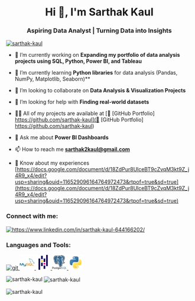 <h1 align="center">Hi 👋, I'm Sarthak Kaul</h1>
<h3 align="center">Aspiring Data Analyst | Turning Data into Insights</h3>

<p align="left"> <a href="https://github.com/ryo-ma/github-profile-trophy"><img src="https://github-profile-trophy.vercel.app/?username=sarthak-kaul" alt="sarthak-kaul" /></a> </p>

- 🔭 I’m currently working on **Expanding my portfolio of data analysis projects using SQL, Python, Power BI, and Tableau**

- 🌱 I’m currently learning **Python libraries** for data analysis (Pandas, NumPy, Matplotlib, Seaborn)**

- 👯 I’m looking to collaborate on **Data Analysis & Visualization Projects**

- 🤝 I’m looking for help with **Finding real-world datasets**

- 👨‍💻 All of my projects are available at [🔗 [GitHub Portfolio] https://github.com/sarthak-kaul](🔗 [GitHub Portfolio] https://github.com/sarthak-kaul)

- 💬 Ask me about **Power BI Dashboards**

- 📫 How to reach me **sarthak2kaul@gmail.com**

- 📄 Know about my experiences [https://docs.google.com/document/d/18ZdPur8UlceBT9cZvqM3kt9Z_j4R9_x4/edit?usp=sharing&ouid=116529096164764972473&rtpof=true&sd=true](https://docs.google.com/document/d/18ZdPur8UlceBT9cZvqM3kt9Z_j4R9_x4/edit?usp=sharing&ouid=116529096164764972473&rtpof=true&sd=true)

<h3 align="left">Connect with me:</h3>
<p align="left">
<a href="https://linkedin.com/in/https://www.linkedin.com/in/sarthak-kaul-644166202/" target="blank"><img align="center" src="https://raw.githubusercontent.com/rahuldkjain/github-profile-readme-generator/master/src/images/icons/Social/linked-in-alt.svg" alt="https://www.linkedin.com/in/sarthak-kaul-644166202/" height="30" width="40" /></a>
</p>

<h3 align="left">Languages and Tools:</h3>
<p align="left"> <a href="https://git-scm.com/" target="_blank" rel="noreferrer"> <img src="https://www.vectorlogo.zone/logos/git-scm/git-scm-icon.svg" alt="git" width="40" height="40"/> </a> <a href="https://www.mysql.com/" target="_blank" rel="noreferrer"> <img src="https://raw.githubusercontent.com/devicons/devicon/master/icons/mysql/mysql-original-wordmark.svg" alt="mysql" width="40" height="40"/> </a> <a href="https://pandas.pydata.org/" target="_blank" rel="noreferrer"> <img src="https://raw.githubusercontent.com/devicons/devicon/2ae2a900d2f041da66e950e4d48052658d850630/icons/pandas/pandas-original.svg" alt="pandas" width="40" height="40"/> </a> <a href="https://www.postgresql.org" target="_blank" rel="noreferrer"> <img src="https://raw.githubusercontent.com/devicons/devicon/master/icons/postgresql/postgresql-original-wordmark.svg" alt="postgresql" width="40" height="40"/> </a> <a href="https://www.python.org" target="_blank" rel="noreferrer"> <img src="https://raw.githubusercontent.com/devicons/devicon/master/icons/python/python-original.svg" alt="python" width="40" height="40"/> </a> </p>

<p><img align="left" src="https://github-readme-stats.vercel.app/api/top-langs?username=sarthak-kaul&show_icons=true&locale=en&layout=compact" alt="sarthak-kaul" /></p>

<p>&nbsp;<img align="center" src="https://github-readme-stats.vercel.app/api?username=sarthak-kaul&show_icons=true&locale=en" alt="sarthak-kaul" /></p>

<p><img align="center" src="https://github-readme-streak-stats.herokuapp.com/?user=sarthak-kaul&" alt="sarthak-kaul" /></p>
